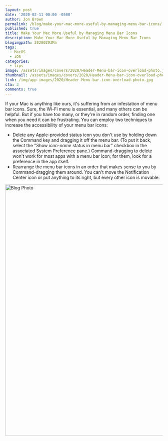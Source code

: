 ```yaml
---
layout: post
date: '2020-02-11 00:00 -0500'
author: Jon Brown
permalink: /blog/make-your-mac-more-useful-by-managing-menu-bar-icons/
published: true
title: Make Your Mac More Useful by Managing Menu Bar Icons
description: Make Your Mac More Useful by Managing Menu Bar Icons
blogimgpath: 20200203Ma
tags:
  - MacOS
  - iOS
categories:
  - tips
image: /assets/images/covers/2020/Header-Menu-bar-icon-overload-photo.jpg
thumbnail: /assets/images/covers/2020/Header-Menu-bar-icon-overload-photo.jpg
link: /img/app-images/2020/Header-Menu-bar-icon-overload-photo.jpg
cta: 3
comments: true
---
```

If your Mac is anything like ours, it's suffering from an infestation of
menu bar icons. Sure, the Wi-Fi menu is essential, and many others can
be helpful. But if you have too many, or they're in random order,
finding one when you need it can be frustrating. You can employ two
techniques to increase the accessibility of your menu bar icons:

-   Delete any Apple-provided status icon you don't
    use by holding down the Command key and dragging it off the menu
    bar. (To put it back, select the "Show *icon-name* status in menu
    bar" checkbox in the associated System Preference pane.)
    Command-dragging to delete won't work for most apps with a menu bar
    icon; for them, look for a preference in the app itself.
-   Rearrange the menu bar icons in an order that
    makes sense to you by Command-dragging them around. You can't move
    the Notification Center icon or put anything to its right, but every
    other icon is movable.

<img alt="Blog Photo" src="{{ site.site_cdn }}/assets/images/blog/2020/20200203Ma/Delete-menu-bar-icon.png" class="img-fluid rounded m-2" width="800" />
